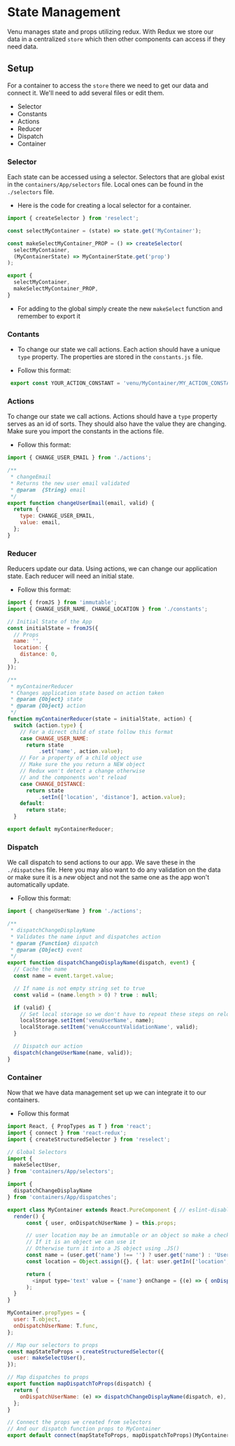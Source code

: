 # State Management
 
 Venu manages state and props utilizing redux. With Redux we store our data in a centralized ```store``` which then other components can access if they need data.

 ## Setup

For a container to access the ```store``` there we need to get our data and connect it. We'll need to add several files or edit them.

* Selector
* Constants
* Actions
* Reducer
* Dispatch
* Container

### Selector

Each state can be accessed using a selector. Selectors that are global exist in the ```containers/App/selectors``` file. Local ones can be found in the ```./selectors``` file.

* Here is the code for creating a local selector for a container.

``` js
import { createSelector } from 'reselect';

const selectMyContainer = (state) => state.get('MyContainer');

const makeSelectMyContainer_PROP = () => createSelector(
  selectMyContainer,
  (MyContainerState) => MyContainerState.get('prop')
);

export {
  selectMyContainer,
  makeSelectMyContainer_PROP,
}
```

* For adding to the global simply create the new ```makeSelect``` function and remember to export it

### Contants

* To change our state we call actions. Each action should have a unique ```type``` property. The properties are stored in the ```constants.js``` file.

* Follow this format:

``` js
 export const YOUR_ACTION_CONSTANT = 'venu/MyContainer/MY_ACTION_CONSTANT';
```

### Actions

To change our state we call actions. Actions should have a ```type``` property serves as an id of sorts. They should also have the value they are changing. Make sure you import the constants in the actions file.

* Follow this format:

``` js
import { CHANGE_USER_EMAIL } from './actions';

/**
 * changeEmail
 * Returns the new user email validated
 * @param  {String} email
 */
export function changeUserEmail(email, valid) {
  return {
    type: CHANGE_USER_EMAIL,
    value: email,
  };
}
```

### Reducer

Reducers update our data. Using actions, we can change our application state. Each reducer will need an initial state.

* Follow this format:

``` js
import { fromJS } from 'immutable';
import { CHANGE_USER_NAME, CHANGE_LOCATION } from './constants';

// Initial State of the App
const initialState = fromJS({
  // Props
  name: '',
  location: {
    distance: 0, 
  },
});

/**
 * myContainerReducer
 * Changes application state based on action taken
 * @param {Object} state
 * @param {Object} action
 */
function myContainerReducer(state = initialState, action) {
  switch (action.type) {
    // For a direct child of state follow this format
    case CHANGE_USER_NAME:
      return state
          .set('name', action.value);
    // For a property of a child object use
    // Make sure the you return a NEW object
    // Redux won't detect a change otherwise 
    // and the components won't reload
    case CHANGE_DISTANCE:
      return state
          .setIn(['location', 'distance'], action.value);
    default:
      return state;
  }

export default myContainerReducer;
```

### Dispatch

We call dispatch to send actions to our app. We save these in the ```./dispatches``` file. Here you may also want to do any validation on the data or make sure it is a *new* object and not the same one as the app won't automatically update.

* Follow this format: 

``` js
import { changeUserName } from './actions';

/**
 * dispatchChangeDisplayName
 * Validates the name input and dispatches action
 * @param {Function} dispatch
 * @param {Object} event
 */
export function dispatchChangeDisplayName(dispatch, event) {
  // Cache the name
  const name = event.target.value;

  // If name is not empty string set to true
  const valid = (name.length > 0) ? true : null;

  if (valid) {
    // Set local storage so we don't have to repeat these steps on reload
    localStorage.setItem('venuUserName', name);
    localStorage.setItem('venuAccountValidationName', valid);
  }

  // Dispatch our action
  dispatch(changeUserName(name, valid));
}
```
### Container

Now that we have data management set up we can integrate it to our containers.

* Follow this format

``` js
import React, { PropTypes as T } from 'react';
import { connect } from 'react-redux';
import { createStructuredSelector } from 'reselect';

// Global Selectors
import {
  makeSelectUser,
} from 'containers/App/selectors';

import {
  dispatchChangeDisplayName
} from 'containers/App/dispatches';

export class MyContainer extends React.PureComponent { // eslint-disable-line react/prefer-stateless-function
  render() {
      const { user, onDispatchUserName } = this.props;

      // user location may be an immutable or an object so make a check
      // If it is an object we can use it
      // Otherwise turn it into a JS object using .JS()
      const name = (user.get('name') !== '') ? user.get('name') : 'User';
      const location = Object.assign({}, { lat: user.getIn(['location', 'lat']), lng: user.getIn(['location', 'lng']) });

      return (
        <input type='text' value = {'name'} onChange = {(e) => { onDispatchUserName(e); }} />
      );
  }
}

MyContainer.propTypes = {
  user: T.object,
  onDispatchUserName: T.func,
};

// Map our selectors to props
const mapStateToProps = createStructuredSelector({
  user: makeSelectUser(),
});

// Map dispatches to props
export function mapDispatchToProps(dispatch) {
  return {
    onDispatchUserName: (e) => dispatchChangeDisplayName(dispatch, e),
  };
}

// Connect the props we created from selectors
// And our dispatch function props to MyContainer
export default connect(mapStateToProps, mapDispatchToProps)(MyContainer);
```
